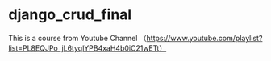 # django_crud_final
This is a course from Youtube Channel （https://www.youtube.com/playlist?list=PL8EQJPo_jL6tyqlYPB4xaH4b0iC21wETt）
